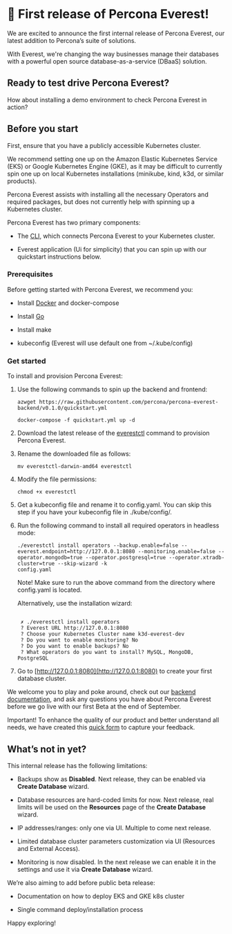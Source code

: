 # 🎉 First release of Percona Everest!

We are excited to announce the first internal release of Percona Everest, our latest addition to Percona’s suite of solutions.

With Everest, we're changing the way businesses manage their databases with a powerful open source database-as-a-service (DBaaS) solution.

## Ready to test drive Percona Everest?

How about installing a demo environment to check Percona Everest in action?

## Before you start

First, ensure that you have a publicly accessible Kubernetes cluster.

We recommend setting one up on the Amazon Elastic Kubernetes Service (EKS) or Google Kubernetes Engine (GKE), as it may be difficult to currently spin one up on local Kubernetes installations (minikube, kind, k3d, or similar products).

Percona Everest assists with installing all the necessary Operators and required packages, but does not currently help with spinning up a Kubernetes cluster.

Percona Everest has two primary components:

- The [CLI](https://github.com/percona/percona-everest-cli), which connects Percona Everest to your Kubernetes cluster.

- Everest application (Ui for simplicity) that you can spin up with our quickstart instructions below.

### Prerequisites

Before getting started with Percona Everest, we recommend you:

- Install [Docker](https://docs.docker.com/engine/install/) and docker-compose

- Install [Go](https://go.dev/doc/install)

- Install make

- kubeconfig (Everest will use default one from ~/.kube/config)

### Get started

To install and provision Percona Everest:

1. Use the following commands to spin up the backend and frontend:

    ```
    azwget https://raw.githubusercontent.com/percona/percona-everest-backend/v0.1.0/quickstart.yml
    ```

    ```
    docker-compose -f quickstart.yml up -d
    ```

2. Download the latest release of the [everestctl](https://github.com/percona/percona-everest-cli/releases) command to provision Percona Everest.

3. Rename the downloaded file as follows:

    ```
    mv everestctl-darwin-amd64 everestctl
    ```

4. Modify the file permissions:

    ```
    chmod +x everestctl
    ```

5. Get a kubeconfig file and rename it to config.yaml. You can skip this step if you have your kubeconfig file in ./kube/config/.

6. Run the following command to install all required operators in headless mode:

    ```
    ./everestctl install operators --backup.enable=false --everest.endpoint=http://127.0.0.1:8080 --monitoring.enable=false --operator.mongodb=true --operator.postgresql=true --operator.xtradb-cluster=true --skip-wizard -k 
    config.yaml
    ```

    Note! Make sure to run the above command from the directory where config.yaml is located.

    Alternatively, use the installation wizard:

    <pre><code>
    ✗ ./everestctl install operators
    ? Everest URL http://127.0.0.1:8080
    ? Choose your Kubernetes Cluster name k3d-everest-dev
    ? Do you want to enable monitoring? No
    ? Do you want to enable backups? No
    ? What operators do you want to install? MySQL, MongoDB, PostgreSQL </pre></code>

7. Go to [http://127.0.0.1:8080](http://127.0.0.1:8080) to create your first database cluster.

We welcome you to play and poke around, check out our [backend documentation](https://github.com/percona/percona-everest-backend/blob/90aec1b8c5686fc18d7f63202c2f41d9cb53a4f8/README.md), and ask any questions you have about Percona Everest before we go live with our first Beta at the end of September.

Important! To enhance the quality of our product and better understand all needs, we have created this [quick form](https://www.notion.so/percona/d67b6dd6afa04a149ab8685c609dbda8?v=ee3ab0c7c4d5490aa57552eb506da3bb) to capture your feedback. 

## What’s not in yet?

This internal release has the following limitations:


- Backups show as **Disabled**. Next release, they can be enabled via **Create Database** wizard.

- Database resources are hard-coded limits for now. Next release, real limits will be used on the **Resources** page of the **Create Database** wizard.

- IP addresses/ranges: only one via UI. Multiple to come next release. 

- Limited database cluster parameters customization via UI (Resources and External Access).

- Monitoring is now disabled. In the next release we can enable it in the settings and use it via **Create Database** wizard.

We’re also aiming to add before public beta release: 

- Documentation on how to deploy EKS and GKE k8s cluster

- Single command deploy/installation process


Happy exploring!
